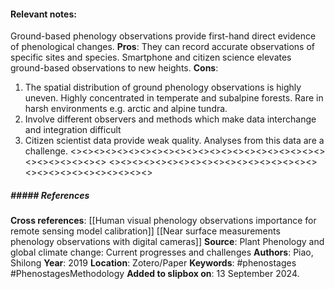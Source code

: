 #### **Relevant notes**:
Ground-based phenology observations provide first-hand direct evidence of phenological changes. 
**Pros**: They can record accurate observations of specific sites and species. Smartphone and citizen science elevates ground-based observations to new heights. 
**Cons**:
1. The spatial distribution of ground phenology observations is highly uneven. Highly concentrated in temperate and subalpine forests. Rare in harsh environments e.g. arctic and alpine tundra. 
2. Involve different observers and methods which make data interchange and integration difficult
3. Citizen scientist data provide weak quality. Analyses from this data are a challenge. 
<><><><><><><><><><><><><><><><><><><><><><><><><><><><><>
<><><><><><><><><><><><><><><><><><><><><><><><><><><><><>
##### ##### References
**Cross references**: 
[[Human visual phenology observations importance for remote sensing model calibration]]
[[Near surface measurements phenology observations with digital cameras]]
**Source**: Plant Phenology and global climate change: Current progresses and challenges
**Authors**: Piao, Shilong
**Year**: 2019
**Location**: Zotero/Paper
**Keywords**: #phenostages #PhenostagesMethodology
**Added to slipbox on**: 13 September 2024. 

